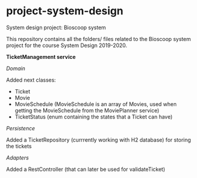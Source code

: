 # project-system-design
System design project: Bioscoop system

This repository contains all the folders/ files related to the Bioscoop system project for the course System Design 2019-2020.


**TicketManagement service**

*Domain*

Added next classes:

- Ticket
- Movie
- MovieSchedule (MovieSchedule is an array of Movies, used when getting the MovieSchedule from the MoviePlanner service)
- TicketStatus (enum containing the states that a Ticket can have)

*Persistence*

Added a TicketRepository (currrently working with H2 database) for storing the tickets

*Adapters*

Added a RestController (that can later be used for validateTicket)
